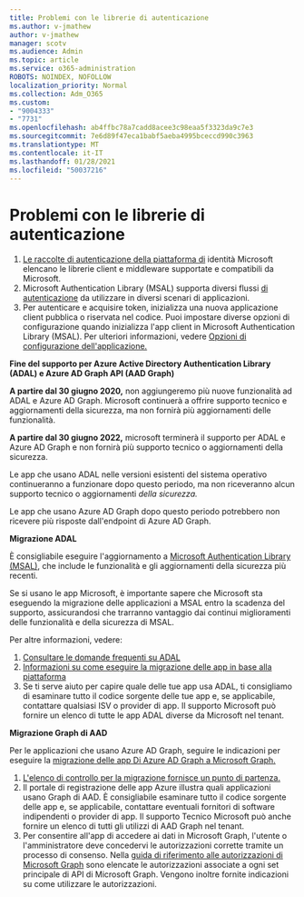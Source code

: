 ```yaml
---
title: Problemi con le librerie di autenticazione
ms.author: v-jmathew
author: v-jmathew
manager: scotv
ms.audience: Admin
ms.topic: article
ms.service: o365-administration
ROBOTS: NOINDEX, NOFOLLOW
localization_priority: Normal
ms.collection: Adm_O365
ms.custom:
- "9004333"
- "7731"
ms.openlocfilehash: ab4ffbc78a7cadd8acee3c98eaa5f3323da9c7e3
ms.sourcegitcommit: 7e6d89f47eca1babf5aeba4995bceccd990c3963
ms.translationtype: MT
ms.contentlocale: it-IT
ms.lasthandoff: 01/28/2021
ms.locfileid: "50037216"
---
```

# <a name="issues-with-authentication-libraries"></a>Problemi con le librerie di autenticazione

1. [Le raccolte di autenticazione della piattaforma di](https://docs.microsoft.com/azure/active-directory/develop/reference-v2-libraries) identità Microsoft elencano le librerie client e middleware supportate e compatibili da Microsoft.
2. Microsoft Authentication Library (MSAL) supporta diversi flussi [di autenticazione](https://docs.microsoft.com/azure/active-directory/develop/msal-authentication-flows) da utilizzare in diversi scenari di applicazioni.
3. Per autenticare e acquisire token, inizializza una nuova applicazione client pubblica o riservata nel codice. Puoi impostare diverse opzioni di configurazione quando inizializza l'app client in Microsoft Authentication Library (MSAL). Per ulteriori informazioni, vedere [Opzioni di configurazione dell'applicazione.](https://docs.microsoft.com/azure/active-directory/develop/msal-client-application-configuration)

**Fine del supporto per Azure Active Directory Authentication Library (ADAL) e Azure AD Graph API (AAD Graph)**

**A partire dal 30 giugno 2020,** non aggiungeremo più nuove funzionalità ad ADAL e Azure AD Graph. Microsoft continuerà a offrire supporto tecnico e aggiornamenti della sicurezza, ma non fornirà più aggiornamenti delle funzionalità.

**A partire dal 30 giugno 2022,** microsoft terminerà il supporto per ADAL e Azure AD Graph e non fornirà più supporto tecnico o aggiornamenti della sicurezza.

Le app che usano ADAL nelle versioni esistenti del sistema operativo continueranno a funzionare dopo questo periodo, ma non riceveranno alcun supporto tecnico o aggiornamenti *della sicurezza.*

Le app che usano Azure AD Graph dopo questo periodo potrebbero non ricevere più risposte dall'endpoint di Azure AD Graph.

**Migrazione ADAL**

È consigliabile eseguire l'aggiornamento a [Microsoft Authentication Library (MSAL)](https://docs.microsoft.com/azure/active-directory/develop/v2-overview), che include le funzionalità e gli aggiornamenti della sicurezza più recenti.

Se si usano le app Microsoft, è importante sapere che Microsoft sta eseguendo la migrazione delle applicazioni a MSAL entro la scadenza del supporto, assicurandosi che trarranno vantaggio dai continui miglioramenti delle funzionalità e della sicurezza di MSAL.

Per altre informazioni, vedere:

1. [Consultare le domande frequenti su ADAL](https://docs.microsoft.com/azure/active-directory/develop/msal-migration#frequently-asked-questions-faq)
2. [Informazioni su come eseguire la migrazione delle app in base alla piattaforma](https://docs.microsoft.com/azure/active-directory/develop/msal-migration#frequently-asked-questions-faq)
3. Se ti serve aiuto per capire quale delle tue app usa ADAL, ti consigliamo di esaminare tutto il codice sorgente delle tue app e, se applicabile, contattare qualsiasi ISV o provider di app. Il supporto Microsoft può fornire un elenco di tutte le app ADAL diverse da Microsoft nel tenant.

**Migrazione Graph di AAD**

Per le applicazioni che usano Azure AD Graph, seguire le indicazioni per eseguire la [migrazione delle app Di Azure AD Graph a Microsoft Graph.](https://docs.microsoft.com/graph/migrate-azure-ad-graph-overview)

1. [L'elenco di controllo per la migrazione fornisce un punto di partenza.](https://docs.microsoft.com/graph/migrate-azure-ad-graph-planning-checklist)
2. Il portale di registrazione delle app Azure illustra quali applicazioni usano Graph di AAD. È consigliabile esaminare tutto il codice sorgente delle app e, se applicabile, contattare eventuali fornitori di software indipendenti o provider di app. Il supporto Tecnico Microsoft può anche fornire un elenco di tutti gli utilizzi di AAD Graph nel tenant.
3. Per consentire all'app di accedere ai dati in Microsoft Graph, l'utente o l'amministratore deve concedervi le autorizzazioni corrette tramite un processo di consenso. Nella [guida di riferimento alle autorizzazioni di Microsoft Graph](https://docs.microsoft.com/graph/permissions-reference) sono elencate le autorizzazioni associate a ogni set principale di API di Microsoft Graph. Vengono inoltre fornite indicazioni su come utilizzare le autorizzazioni.

